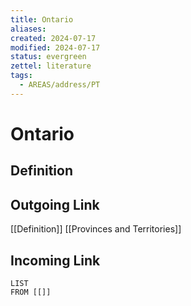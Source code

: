 ```yaml
---
title: Ontario
aliases: 
created: 2024-07-17
modified: 2024-07-17
status: evergreen
zettel: literature
tags:
  - AREAS/address/PT
---
```

# Ontario
## Definition

## Outgoing Link
[[Definition]]
[[Provinces and Territories]]
## Incoming Link
```dataview
LIST
FROM [[]]
```
